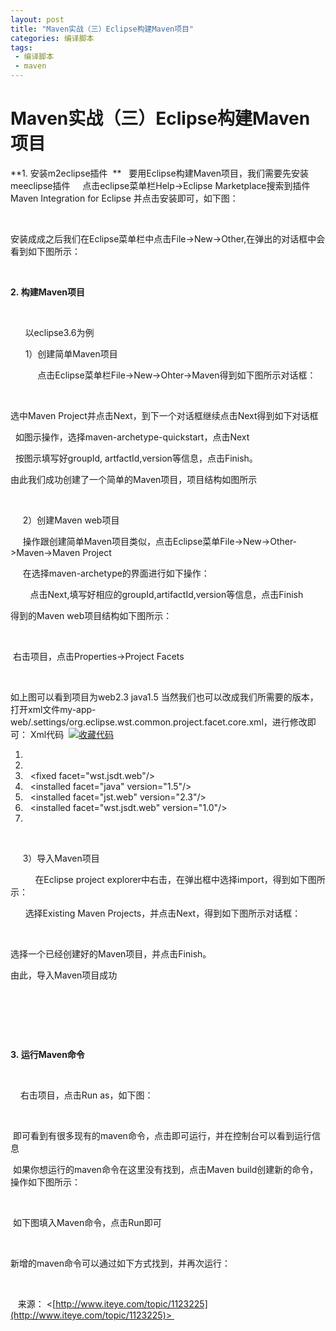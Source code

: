 ```yaml
---
layout: post
title: "Maven实战（三）Eclipse构建Maven项目"
categories: 编译脚本
tags: 
 - 编译脚本
 - maven
--- 
```


# Maven实战（三）Eclipse构建Maven项目

**1. 安装m2eclipse插件 
**   要用Eclipse构建Maven项目，我们需要先安装meeclipse插件 
   点击eclipse菜单栏Help->Eclipse Marketplace搜索到插件Maven Integration for Eclipse 并点击安装即可，如下图：

 
![]()
 

安装成成之后我们在Eclipse菜单栏中点击File->New->Other,在弹出的对话框中会看到如下图所示：

![]()
 

**2. 构建Maven项目**  

     

      以eclipse3.6为例

      1）创建简单Maven项目

           点击Eclipse菜单栏File->New->Ohter->Maven得到如下图所示对话框：

           
![]()
 

选中Maven Project并点击Next，到下一个对话框继续点击Next得到如下对话框

![]()
 如图示操作，选择maven-archetype-quickstart，点击Next

![]()
 按图示填写好groupId, artfactId,version等信息，点击Finish。

由此我们成功创建了一个简单的Maven项目，项目结构如图所示

![]()
 

     2）创建Maven web项目

     操作跟创建简单Maven项目类似，点击Eclipse菜单File->New->Other->Maven->Maven Project

     在选择maven-archetype的界面进行如下操作：

     
![]()
 点击Next,填写好相应的groupId,artifactId,version等信息，点击Finish

得到的Maven web项目结构如下图所示：

 
![]()
 

 右击项目，点击Properties->Project Facets

![]()
 

如上图可以看到项目为web2.3 java1.5 当然我们也可以改成我们所需要的版本，打开xml文件my-app-web/.settings/org.eclipse.wst.common.project.facet.core.xml，进行修改即可：
Xml代码  [![收藏代码]()]( "收藏这段代码")

1. <?xml version="1.0" encoding="UTF-8"?>  
1. <faceted-project>  
1.   <fixed facet="wst.jsdt.web"/>  
1.   <installed facet="java" version="1.5"/>  
1.   <installed facet="jst.web" version="2.3"/>  
1.   <installed facet="wst.jsdt.web" version="1.0"/>  
1. </faceted-project>  

 

     3）导入Maven项目

          在Eclipse project explorer中右击，在弹出框中选择import，得到如下图所示：          
![]()
 

      选择Existing Maven Projects，并点击Next，得到如下图所示对话框：

     
![]()
 

选择一个已经创建好的Maven项目，并点击Finish。

由此，导入Maven项目成功

 

 

    

**3. 运行Maven命令**

     

    右击项目，点击Run as，如下图：

 
![]()
 

 即可看到有很多现有的maven命令，点击即可运行，并在控制台可以看到运行信息

 如果你想运行的maven命令在这里没有找到，点击Maven build创建新的命令，操作如下图所示：

![]()
 

 如下图填入Maven命令，点击Run即可

![]()
 

新增的maven命令可以通过如下方式找到，并再次运行：

![]()
 

 
![]()
来源： <[http://www.iteye.com/topic/1123225](http://www.iteye.com/topic/1123225)> 
